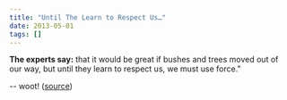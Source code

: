 ```yaml
---
title: "Until The Learn to Respect Us…"
date: 2013-05-01
tags: []
---
```


**The experts say:** that it would be great if bushes and trees moved out of our way, but until they learn to respect us, we must use force."

-- woot! ([source][source])

[source]: http://sport.woot.com/offers/gerber-bear-grylls-compact-parang-knife
